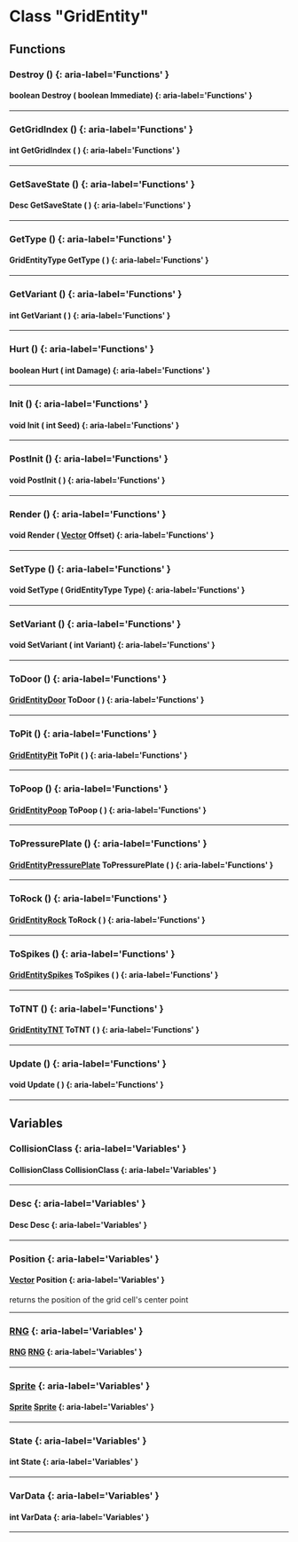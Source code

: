 # Class "GridEntity"
## Functions
### Destroy () {: aria-label='Functions' }
#### boolean Destroy ( boolean Immediate)  {: aria-label='Functions' }

___ 
### GetGridIndex () {: aria-label='Functions' }
#### int GetGridIndex ( )  {: aria-label='Functions' }

___ 
### GetSaveState () {: aria-label='Functions' }
#### Desc GetSaveState ( )  {: aria-label='Functions' }

___ 
### GetType () {: aria-label='Functions' }
#### GridEntityType GetType ( )  {: aria-label='Functions' }

___ 
### GetVariant () {: aria-label='Functions' }
#### int GetVariant ( )  {: aria-label='Functions' }

___ 
### Hurt () {: aria-label='Functions' }
#### boolean Hurt ( int Damage)  {: aria-label='Functions' }

___ 
### Init () {: aria-label='Functions' }
#### void Init ( int Seed)  {: aria-label='Functions' }

___ 
### PostInit () {: aria-label='Functions' }
#### void PostInit ( )  {: aria-label='Functions' }

___ 
### Render () {: aria-label='Functions' }
#### void Render ( [Vector](../Vector) Offset)  {: aria-label='Functions' }

___ 
### SetType () {: aria-label='Functions' }
#### void SetType ( GridEntityType Type)  {: aria-label='Functions' }

___ 
### SetVariant () {: aria-label='Functions' }
#### void SetVariant ( int Variant)  {: aria-label='Functions' }

___ 
### ToDoor () {: aria-label='Functions' }
#### [GridEntityDoor](../GridEntityDoor) ToDoor ( )  {: aria-label='Functions' }

___ 
### ToPit () {: aria-label='Functions' }
#### [GridEntityPit](../GridEntityPit) ToPit ( )  {: aria-label='Functions' }

___ 
### ToPoop () {: aria-label='Functions' }
#### [GridEntityPoop](../GridEntityPoop) ToPoop ( )  {: aria-label='Functions' }

___ 
### ToPressurePlate () {: aria-label='Functions' }
#### [GridEntityPressurePlate](../GridEntityPressurePlate) ToPressurePlate ( )  {: aria-label='Functions' }

___ 
### ToRock () {: aria-label='Functions' }
#### [GridEntityRock](../GridEntityRock) ToRock ( )  {: aria-label='Functions' }

___ 
### ToSpikes () {: aria-label='Functions' }
#### [GridEntitySpikes](../GridEntitySpikes) ToSpikes ( )  {: aria-label='Functions' }

___ 
### ToTNT () {: aria-label='Functions' }
#### [GridEntityTNT](../GridEntityTNT) ToTNT ( )  {: aria-label='Functions' }

___ 
### Update () {: aria-label='Functions' }
#### void Update ( )  {: aria-label='Functions' }

___ 
## Variables
### CollisionClass {: aria-label='Variables' }
#### CollisionClass CollisionClass  {: aria-label='Variables' }

___ 
### Desc {: aria-label='Variables' }
#### Desc Desc  {: aria-label='Variables' }

___ 
### Position {: aria-label='Variables' }
####  [Vector](../Vector) Position  {: aria-label='Variables' }
returns the position of the grid cell's center point 
___ 
### [RNG](../RNG) {: aria-label='Variables' }
#### [RNG](../RNG) [RNG](../RNG)  {: aria-label='Variables' }

___ 
### [Sprite](../Sprite) {: aria-label='Variables' }
#### [Sprite](../Sprite) [Sprite](../Sprite)  {: aria-label='Variables' }

___ 
### State {: aria-label='Variables' }
#### int State  {: aria-label='Variables' }

___ 
### VarData {: aria-label='Variables' }
#### int VarData  {: aria-label='Variables' }

___ 
